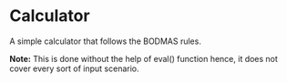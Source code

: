 # Calculator

A simple calculator that follows the BODMAS rules.

<strong>Note:</strong> This is done without the help of eval() function hence, it does not cover every sort of input scenario.
